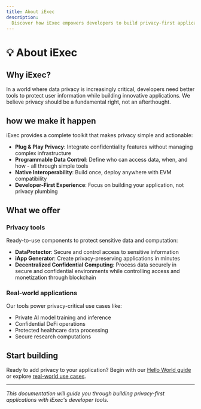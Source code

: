 ```yaml
---
title: About iExec
description:
  Discover how iExec empowers developers to build privacy-first applications
---
```


# 💡 About iExec

## Why iExec?

In a world where data privacy is increasingly critical, developers need better
tools to protect user information while building innovative applications. We
believe privacy should be a fundamental right, not an afterthought.

## how we make it happen

iExec provides a complete toolkit that makes privacy simple and actionable:

- **Plug & Play Privacy**: Integrate confidentiality features without managing
  complex infrastructure
- **Programmable Data Control**: Define who can access data, when, and how - all
  through simple tools
- **Native Interoperability**: Build once, deploy anywhere with EVM
  compatibility
- **Developer-First Experience**: Focus on building your application, not
  privacy plumbing

## What we offer

### Privacy tools

Ready-to-use components to protect sensitive data and computation:

- **DataProtector**: Secure and control access to sensitive information
- **iApp Generator**: Create privacy-preserving applications in minutes
- **Decentralized Confidential Computing**: Process data securely in secure and
  confidential environments while controlling access and monetization through
  blockchain

### Real-world applications

Our tools power privacy-critical use cases like:

- Private AI model training and inference
- Confidential DeFi operations
- Protected healthcare data processing
- Secure research computations

## Start building

Ready to add privacy to your application? Begin with our
[Hello World guide](/overview/helloWorld) or explore
[real-world use cases](/overview/use-cases).

---

_This documentation will guide you through building privacy-first applications
with iExec's developer tools._
